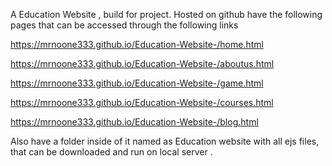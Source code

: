 A Education Website , build for project.
Hosted on github have the following pages that can be accessed through the following links

https://mrnoone333.github.io/Education-Website-/home.html

https://mrnoone333.github.io/Education-Website-/aboutus.html

https://mrnoone333.github.io/Education-Website-/game.html

https://mrnoone333.github.io/Education-Website-/courses.html

https://mrnoone333.github.io/Education-Website-/blog.html

Also have a folder inside of it named as Education website with all ejs files, that can be downloaded and run on local server .





